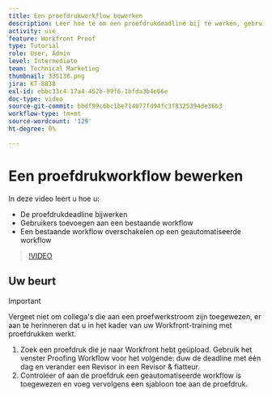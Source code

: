 ```yaml
---
title: Een proefdrukworkflow bewerken
description: Leer hoe te om een proefdrukdeadline bij te werken, gebruikers aan een bestaand werkschema toe te voegen, en een bestaand werkschema aan een geautomatiseerde werkschema in  [!DNL &#x200B; Workfront] te schakelen.
activity: use
feature: Workfront Proof
type: Tutorial
role: User, Admin
level: Intermediate
team: Technical Marketing
thumbnail: 335138.png
jira: KT-8838
exl-id: ebbc33c4-17a4-452b-99f6-1bfda3b4e66e
doc-type: video
source-git-commit: bbdf99c6bc1be714077fd94fc3f8325394de36b3
workflow-type: tm+mt
source-wordcount: '129'
ht-degree: 0%

---
```


# Een proefdrukworkflow bewerken

In deze video leert u hoe u:

* De proefdrukdeadline bijwerken
* Gebruikers toevoegen aan een bestaande workflow
* Een bestaande workflow overschakelen op een geautomatiseerde workflow

>[!VIDEO](https://video.tv.adobe.com/v/3445458/?quality=12&learn=on&enablevpops=1&captions=dut)

## Uw beurt

>[!IMPORTANT]
>
>Vergeet niet om collega&#39;s die aan een proefwerkstroom zijn toegewezen, er aan te herinneren dat u in het kader van uw Workfront-training met proefdrukken werkt.

1. Zoek een proefdruk die je naar Workfront hebt geüpload. Gebruik het venster Proofing Workflow voor het volgende: duw de deadline met één dag en verander een Revisor in een Revisor &amp; fiatteur.
1. Controleer of aan de proefdruk een geautomatiseerde workflow is toegewezen en voeg vervolgens een sjabloon toe aan de proefdruk.



<!--
## Learn more
* Add stages and users to an automated workflow on a proof
* Convert a basic workflow to an automated workflow on a proof
* Create or edit an automated workflow for an existing proof
* Edit proof stages and reviewers
-->
